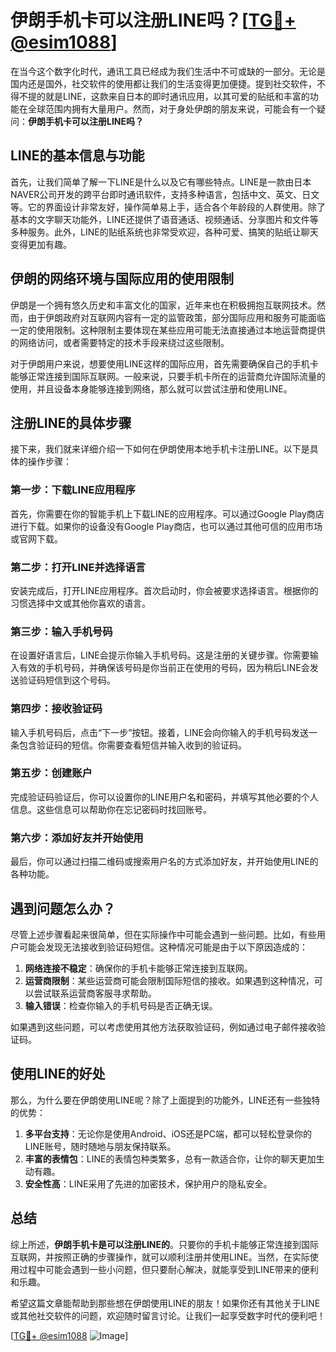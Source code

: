 # 伊朗手机卡可以注册LINE吗？[[TG💪+ @esim1088](https://t.me/s/esim1088)]

在当今这个数字化时代，通讯工具已经成为我们生活中不可或缺的一部分。无论是国内还是国外，社交软件的使用都让我们的生活变得更加便捷。提到社交软件，不得不提的就是LINE，这款来自日本的即时通讯应用，以其可爱的贴纸和丰富的功能在全球范围内拥有大量用户。然而，对于身处伊朗的朋友来说，可能会有一个疑问：**伊朗手机卡可以注册LINE吗？**

## LINE的基本信息与功能

首先，让我们简单了解一下LINE是什么以及它有哪些特点。LINE是一款由日本NAVER公司开发的跨平台即时通讯软件，支持多种语言，包括中文、英文、日文等。它的界面设计非常友好，操作简单易上手，适合各个年龄段的人群使用。除了基本的文字聊天功能外，LINE还提供了语音通话、视频通话、分享图片和文件等多种服务。此外，LINE的贴纸系统也非常受欢迎，各种可爱、搞笑的贴纸让聊天变得更加有趣。

## 伊朗的网络环境与国际应用的使用限制

伊朗是一个拥有悠久历史和丰富文化的国家，近年来也在积极拥抱互联网技术。然而，由于伊朗政府对互联网内容有一定的监管政策，部分国际应用和服务可能面临一定的使用限制。这种限制主要体现在某些应用可能无法直接通过本地运营商提供的网络访问，或者需要特定的技术手段来绕过这些限制。

对于伊朗用户来说，想要使用LINE这样的国际应用，首先需要确保自己的手机卡能够正常连接到国际互联网。一般来说，只要手机卡所在的运营商允许国际流量的使用，并且设备本身能够连接到网络，那么就可以尝试注册和使用LINE。

## 注册LINE的具体步骤

接下来，我们就来详细介绍一下如何在伊朗使用本地手机卡注册LINE。以下是具体的操作步骤：

### 第一步：下载LINE应用程序
首先，你需要在你的智能手机上下载LINE的应用程序。可以通过Google Play商店进行下载。如果你的设备没有Google Play商店，也可以通过其他可信的应用市场或官网下载。

### 第二步：打开LINE并选择语言
安装完成后，打开LINE应用程序。首次启动时，你会被要求选择语言。根据你的习惯选择中文或其他你喜欢的语言。

### 第三步：输入手机号码
在设置好语言后，LINE会提示你输入手机号码。这是注册的关键步骤。你需要输入有效的手机号码，并确保该号码是你当前正在使用的号码，因为稍后LINE会发送验证码短信到这个号码。

### 第四步：接收验证码
输入手机号码后，点击“下一步”按钮。接着，LINE会向你输入的手机号码发送一条包含验证码的短信。你需要查看短信并输入收到的验证码。

### 第五步：创建账户
完成验证码验证后，你可以设置你的LINE用户名和密码，并填写其他必要的个人信息。这些信息可以帮助你在忘记密码时找回账号。

### 第六步：添加好友并开始使用
最后，你可以通过扫描二维码或搜索用户名的方式添加好友，并开始使用LINE的各种功能。

## 遇到问题怎么办？

尽管上述步骤看起来很简单，但在实际操作中可能会遇到一些问题。比如，有些用户可能会发现无法接收到验证码短信。这种情况可能是由于以下原因造成的：

1. **网络连接不稳定**：确保你的手机卡能够正常连接到互联网。
2. **运营商限制**：某些运营商可能会限制国际短信的接收。如果遇到这种情况，可以尝试联系运营商客服寻求帮助。
3. **输入错误**：检查你输入的手机号码是否正确无误。

如果遇到这些问题，可以考虑使用其他方法获取验证码，例如通过电子邮件接收验证码。

## 使用LINE的好处

那么，为什么要在伊朗使用LINE呢？除了上面提到的功能外，LINE还有一些独特的优势：

1. **多平台支持**：无论你是使用Android、iOS还是PC端，都可以轻松登录你的LINE账号，随时随地与朋友保持联系。
2. **丰富的表情包**：LINE的表情包种类繁多，总有一款适合你，让你的聊天更加生动有趣。
3. **安全性高**：LINE采用了先进的加密技术，保护用户的隐私安全。

## 总结

综上所述，**伊朗手机卡是可以注册LINE的**。只要你的手机卡能够正常连接到国际互联网，并按照正确的步骤操作，就可以顺利注册并使用LINE。当然，在实际使用过程中可能会遇到一些小问题，但只要耐心解决，就能享受到LINE带来的便利和乐趣。

希望这篇文章能帮助到那些想在伊朗使用LINE的朋友！如果你还有其他关于LINE或其他社交软件的问题，欢迎随时留言讨论。让我们一起享受数字时代的便利吧！

[[TG💪+ @esim1088](https://t.me/s/esim1088) ![Image](https://i.postimg.cc/4NQfJmqS/Snipaste-2025-05-13-00-14-12.png)]